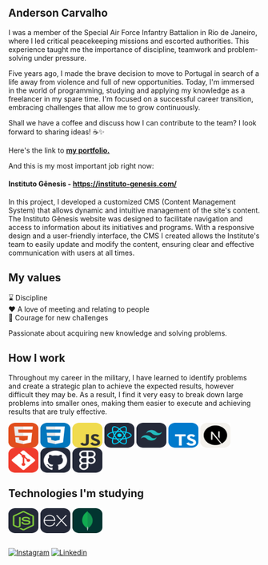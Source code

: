 

## Anderson Carvalho
I was a member of the Special Air Force Infantry Battalion in Rio de Janeiro, where I led critical peacekeeping missions and escorted authorities. This experience taught me the importance of discipline, teamwork and problem-solving under pressure.

Five years ago, I made the brave decision to move to Portugal in search of a life away from violence and full of new opportunities. Today, I'm immersed in the world of programming, studying and applying my knowledge as a freelancer in my spare time. I'm focused on a successful career transition, embracing challenges that allow me to grow continuously.

Shall we have a coffee and discuss how I can contribute to the team? I look forward to sharing ideas! ☕✨

Here's the link to <strong> [my portfolio.](https://www.andersoninn.dev/) </strong> </br>


And this is my most important job right now:</br>

#### Instituto Gênesis - https://instituto-genesis.com/ </br>

In this project, I developed a customized CMS (Content Management System) that allows dynamic and intuitive management of the site's content. The Instituto Gênesis website was designed to facilitate navigation and access to information about its initiatives and programs. With a responsive design and a user-friendly interface, the CMS I created allows the Institute's team to easily update and modify the content, ensuring clear and effective communication with users at all times.

 ## My values

:hourglass: Discipline  <br/>
:heart: A love of meeting and relating to people <br/>
:pray: Courage for new challenges <br/> 

Passionate about acquiring new knowledge and solving problems.

 ## How I work
Throughout my career in the military, I have learned to identify problems and create a strategic plan to achieve the expected results, however difficult they may be.
As a result, I find it very easy to break down large problems into smaller ones, making them easier to execute and achieving results that are truly effective.


<div style="display: inline_block">
    <img align="center" alt="HTML" height="50" width="60" src="https://github.com/tandpfun/skill-icons/blob/main/icons/HTML.svg">
    <img align="center" alt="CSS" height="50" width="60" src="https://github.com/tandpfun/skill-icons/blob/main/icons/CSS.svg">
    <img align="center" alt="Js" height="50" width="60" src="https://github.com/tandpfun/skill-icons/blob/main/icons/JavaScript.svg">
    <img align="center" alt="React" height="50" width="60" src="https://github.com/tandpfun/skill-icons/blob/main/icons/React-Dark.svg">
    <img align="center" alt="Tailwind" height="50" width="60" src="https://github.com/tandpfun/skill-icons/blob/main/icons/TailwindCSS-Dark.svg">
    <img align="center" alt="TypeScript" height="50" width="60" src="https://github.com/tandpfun/skill-icons/blob/main/icons/TypeScript.svg">
    <img align="center" alt="NextJS" height="50" width="60" src="https://github.com/tandpfun/skill-icons/blob/main/icons/NextJS-Light.svg"> 
    <img align="center" alt="Git" height="50" width="60" src="https://github.com/tandpfun/skill-icons/blob/main/icons/Git.svg">
    <img align="center" alt="Github" height="50" width="60" src="https://github.com/tandpfun/skill-icons/blob/main/icons/Github-Dark.svg">
    <img align="center" alt="Figma" height="50" width="60" src="https://github.com/tandpfun/skill-icons/blob/main/icons/Figma-Dark.svg">  
</div>

 ## Technologies I'm studying
 <div style="display: inline_block">
<img align="center" alt="HTML" height="50" width="60" src="https://github.com/tandpfun/skill-icons/blob/main/icons/NodeJS-Dark.svg">
<img align="center" alt="HTML" height="50" width="60" src="https://github.com/tandpfun/skill-icons/blob/main/icons/ExpressJS-Dark.svg">
<img align="center" alt="HTML" height="50" width="60" src="https://github.com/tandpfun/skill-icons/blob/main/icons/MongoDB.svg">
</div>


##
<div>
 
[![Instagram](https://img.shields.io/badge/Instagram-E4405F?style=for-the-badge&logo=instagram&logoColor=white)](https://www.instagram.com/anderson.inn/)
[![Linkedin](https://img.shields.io/badge/LinkedIn-0077B5?style=for-the-badge&logo=linkedin&logoColor=white)](https://www.linkedin.com/in/andersoninn/)
</div>


